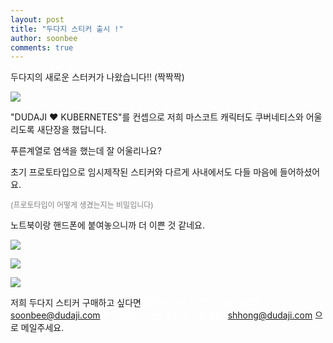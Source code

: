 ```yaml
---
layout: post
title: "두다지 스티커 출시 !"
author: soonbee
comments: true
---
```


두다지의 새로운 스터커가 나왔습니다!! (짝짝짝)

![](/assets/dudaji-sticker/dudaji-sticker.jpg)

"DUDAJI ❤️ ︎KUBERNETES"를 컨셉으로 저희 마스코트 캐릭터도 쿠버네티스와 어울리도록 새단장을 했답니다. 

푸른계열로 염색을 했는데 잘 어울리나요?

초기 프로토타입으로 임시제작된 스티커와 다르게 사내에서도 다들 마음에 들어하셨어요. 

<span style="color:gray; font-size:12px;">(프로토타입이 어떻게 생겼는지는 비밀입니다)</span>

노트북이랑 핸드폰에 붙여놓으니까 더 이쁜 것 같네요.

![](/assets/dudaji-sticker/dudaji-sticker-2.jpg)

![](/assets/dudaji-sticker/dudaji-sticker-3.jpg)

![](/assets/dudaji-sticker/dudaji-sticker-4.jpg)

저희 두다지 스티커 구매하고 싶다면 <span style="color:white;">대표님 몰래 몇 장 챙겨놨습니다. soonbee@dudaji.com 으로 메일주시면 무료로 드릴께요.
</span> shhong@dudaji.com 으로 메일주세요.
